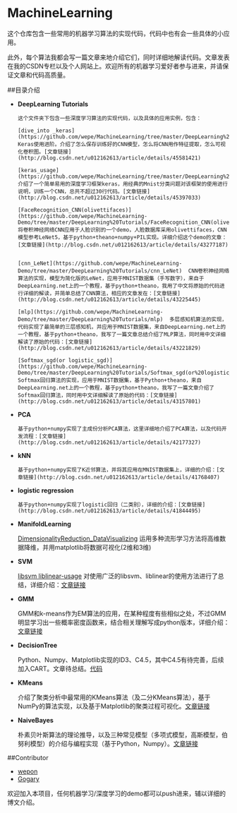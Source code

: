 MachineLearning
====================



这个仓库包含一些常用的机器学习算法的实现代码，代码中也有会一些具体的小应用。

此外，每个算法我都会写一篇文章来地介绍它们，同时详细地解读代码。文章发表在我的CSDN专栏以及个人网站上。欢迎所有的机器学习爱好者参与进来，并请保证文章和代码高质量。


##目录介绍

- **DeepLearning Tutorials**

      这个文件夹下包含一些深度学习算法的实现代码，以及具体的应用实例，包含：

	  [dive_into _keras](https://github.com/wepe/MachineLearning/tree/master/DeepLearning%20Tutorials/dive_into_keras) Keras使用进阶。介绍了怎么保存训练好的CNN模型，怎么将CNN用作特征提取，怎么可视化卷积图。[文章链接](http://blog.csdn.net/u012162613/article/details/45581421)
      
      [keras_usage](https://github.com/wepe/MachineLearning/tree/master/DeepLearning%20Tutorials/keras_usage) 介绍了一个简单易用的深度学习框架keras，用经典的Mnist分类问题对该框架的使用进行说明，训练一个CNN，总共不超过30行代码。[文章链接](http://blog.csdn.net/u012162613/article/details/45397033)

      [FaceRecognition_CNN(olivettifaces)](https://github.com/wepe/MachineLearning-Demo/tree/master/DeepLearning%20Tutorials/FaceRecognition_CNN(olivettifaces))
      将卷积神经网络CNN应用于人脸识别的一个demo，人脸数据库采用olivettifaces，CNN模型参考LeNet5，基于python+theano+numpy+PIL实现。详细介绍这个demo的文章：[文章链接](http://blog.csdn.net/u012162613/article/details/43277187)


      [cnn_LeNet](https://github.com/wepe/MachineLearning-Demo/tree/master/DeepLearning%20Tutorials/cnn_LeNet)  CNN卷积神经网络算法的实现，模型为简化版的LeNet，应用于MNIST数据集（手写数字），来自于DeepLearning.net上的一个教程，基于python+theano，我用了中文将原始的代码进行详细的解读，并简单总结了CNN算法，相应的文章发在：[文章链接](http://blog.csdn.net/u012162613/article/details/43225445)

      [mlp](https://github.com/wepe/MachineLearning-Demo/tree/master/DeepLearning%20Tutorials/mlp)  多层感知机算法的实现，代码实现了最简单的三层感知机，并应用于MNIST数据集，来自DeepLearning.net上的一个教程，基于python+theano，我写了一篇文章总结介绍了MLP算法，同时用中文详细解读了原始的代码：[文章链接](http://blog.csdn.net/u012162613/article/details/43221829)

      [Softmax_sgd(or logistic_sgd)](https://github.com/wepe/MachineLearning-Demo/tree/master/DeepLearning%20Tutorials/Softmax_sgd(or%20logistic_sgd)) Softmax回归算法的实现，应用于MNIST数据集，基于Python+theano，来自DeepLearning.net上的一个教程，基于python+theano，我写了一篇文章介绍了Softmax回归算法，同时用中文详细解读了原始的代码：[文章链接](http://blog.csdn.net/u012162613/article/details/43157801)

- **PCA**

      基于python+numpy实现了主成份分析PCA算法，这里详细地介绍了PCA算法，以及代码开发流程：[文章链接](http://blog.csdn.net/u012162613/article/details/42177327)

- **kNN**
      
      基于python+numpy实现了K近邻算法，并将其应用在MNIST数据集上，详细的介绍：[文章链接](http://blog.csdn.net/u012162613/article/details/41768407)

- **logistic regression**

      基于python+numpy实现了logistic回归（二类别），详细的介绍：[文章链接](http://blog.csdn.net/u012162613/article/details/41844495)

- **ManifoldLearning**

	[DimensionalityReduction_DataVisualizing](https://github.com/wepe/MachineLearning/tree/master/ManifoldLearning/DimensionalityReduction_DataVisualizing) 运用多种流形学习方法将高维数据降维，并用matplotlib将数据可视化(2维和3维)
     
- **SVM**    

	[libsvm liblinear-usage](https://github.com/wepe/MachineLearning/tree/master/SVM/libsvm%20liblinear-usage) 对使用广泛的libsvm、liblinear的使用方法进行了总结，详细介绍：[文章链接](http://blog.csdn.net/u012162613/article/details/45206813)

- **GMM**

	GMM和k-means作为EM算法的应用，在某种程度有些相似之处，不过GMM明显学习出一些概率密度函数来，结合相关理解写成python版本，详细介绍：[文章链接](http://blog.csdn.net/gugugujiawei/article/details/45583051)

- **DecisionTree**

	Python、Numpy、Matplotlib实现的ID3、C4.5，其中C4.5有待完善，后续加入CART。文章待总结。[代码](https://github.com/wepe/MachineLearning/tree/master/DecisionTree)

- **KMeans**

	介绍了聚类分析中最常用的KMeans算法（及二分KMeans算法），基于NumPy的算法实现，以及基于Matplotlib的聚类过程可视化。[文章链接](http://blog.csdn.net/u012162613/article/details/47811235)

- **NaiveBayes**

	朴素贝叶斯算法的理论推导，以及三种常见模型（多项式模型，高斯模型，伯努利模型）的介绍与编程实现（基于Python，Numpy）。[文章链接](http://blog.csdn.net/u012162613/article/details/48323777)

##Contributor

- [wepon](https://github.com/wepe)
- [Gogary](https://github.com/enjoyhot)


欢迎加入本项目，任何机器学习/深度学习的demo都可以push进来，辅以详细的博文介绍。
 
